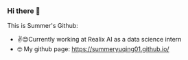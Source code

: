 ### Hi there 👋
This is Summer's Github:
<!--
**Summeryuqing01/summeryuqing01** is a ✨ _special_ ✨ repository because its `README.md` (this file) appears on your GitHub profile.

Here are some ideas to get you started:

- 🔭 I’m currently working on ...
- 🌱 I’m currently learning ...
- 👯 I’m looking to collaborate on ...
- 🤔 I’m looking for help with ...
- 💬 Ask me about ...
- 📫 How to reach me: ...
- 😄 Pronouns: ...
- ⚡ Fun fact: ...
-->
- ✌😊Currently working at Realix AI as a data science intern
- 🤓 My github page: https://summeryuqing01.github.io/
